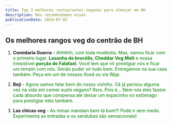 ```yaml
---
title: Top 3 melhores restaurantes veganos para almoçar em BH
description: Nós recomendamos esses
publicationDate: 2024-07-02
---
```


## Os melhores rangos veg do centrão de BH



1. **Comidaria Guerra** - <span style = "color: green;"> Ahhhhh, com toda modéstia. Mas, vamos ficar com o primeiro lugar. **Lasanha de brocólis, Cheddar Veg Melt** e nossa irresistível **porção de Falafael.** Você tem que vir prestigiar nós e ficar um tempin com nós. Senão puder vir tudo bem. Entregamos na sua casa também. Peça em um de nossos ifood ou via Wpp.</span>

2. **Bejí** - <span style = "color: green;"> Agora vamos falar bem do nosso vizinho. Cê já pensou alguma vez na vida em comer sushi vegano? Rsrs. Pois é... Nem nós eles fazem cada absurdo que compensa até deixar um espacinho no estômago para prestigiar eles também.</span>

3. **Las chicas veg** - <span style = "color: green;"> As minas mandam bem tá bom?! Pode ir sem medo. Experimenta as entradas e os sandubas são sensacionais!</span>

